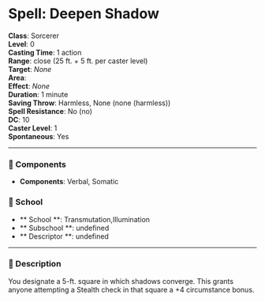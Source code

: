 
# Spell: Deepen Shadow
**Class**: Sorcerer  
**Level**: 0  
**Casting Time**: 1 action  
**Range**: close (25 ft. + 5 ft. per caster level)  
**Target**: _None_  
**Area**:   
**Effect**: _None_  
**Duration**: 1 minute  
**Saving Throw**: Harmless, None (none (harmless))  
**Spell Resistance**: No (no)  
**DC**: 10  
**Caster Level**: 1  
**Spontaneous**: Yes

---

### 🔮 Components
- **Components**: Verbal, Somatic

### 🏫 School
- ** School **: Transmutation,Illumination
- ** Subschool **: undefined
- ** Descriptor **: undefined
---

### 📜 Description
You designate a 5-ft. square in which shadows converge. This grants anyone attempting a Stealth check in that square a +4 circumstance bonus.
